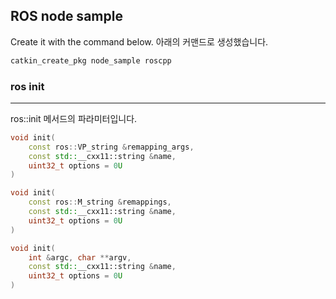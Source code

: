 ## ROS node sample

Create it with the command below.
아래의 커맨드로 생성했습니다.

```cpp
catkin_create_pkg node_sample roscpp
```

### ros init

___

ros::init 메서드의 파라미터입니다.

```cpp
void init(
    const ros::VP_string &remapping_args,   
    const std::__cxx11::string &name,   
    uint32_t options = 0U
)
```

```cpp
void init(
    const ros::M_string &remappings,
    const std::__cxx11::string &name,
    uint32_t options = 0U
)
```

```cpp
void init(
    int &argc, char **argv,
    const std::__cxx11::string &name,
    uint32_t options = 0U
)
```
